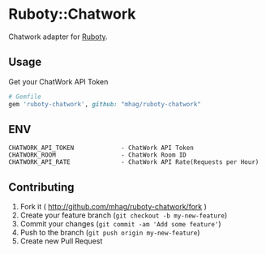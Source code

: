 # Ruboty::Chatwork

Chatwork adapter for [Ruboty](https://github.com/r7kamura/ruboty).

## Usage
Get your ChatWork API Token

``` ruby
# Gemfile
gem 'ruboty-chatwork', github: "mhag/ruboty-chatwork"
```

## ENV

```
CHATWORK_API_TOKEN             - ChatWork API Token
CHATWORK_ROOM                  - ChatWork Room ID
CHATWORK_API_RATE              - ChatWork API Rate(Requests per Hour)
```

## Contributing

1. Fork it ( http://github.com/mhag/ruboty-chatwork/fork )
2. Create your feature branch (`git checkout -b my-new-feature`)
3. Commit your changes (`git commit -am 'Add some feature'`)
4. Push to the branch (`git push origin my-new-feature`)
5. Create new Pull Request
